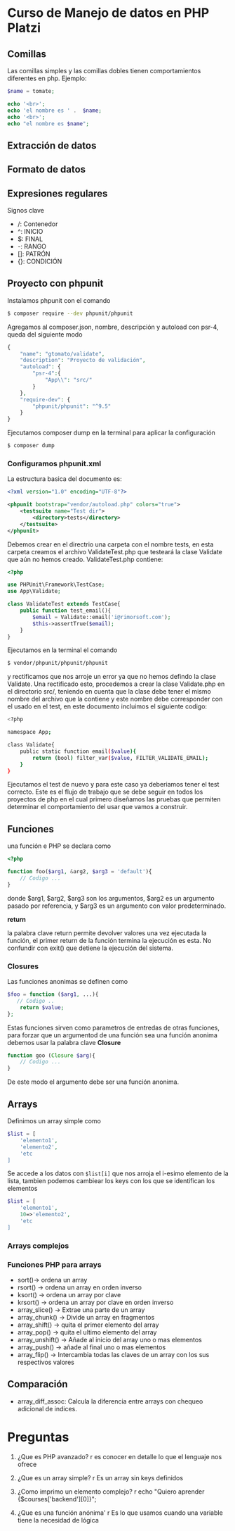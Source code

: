 # Curso de Manejo de datos en PHP Platzi

## Comillas

Las comillas simples y las comillas dobles tienen comportamientos diferentes en php. 
Ejemplo:

```php
$name = tomate;

echo '<br>';
echo 'el nombre es ' .  $name;
echo '<br>';
echo "el nombre es $name";
```

## Extracción de datos

## Formato de datos

## Expresiones regulares

Signos clave

* /: Contenedor
* ^: INICIO
* $: FINAL
* -: RANGO
* []: PATRÓN
* {}: CONDICIÓN

## Proyecto con phpunit

Instalamos phpunit con el comando

```bash
$ composer require --dev phpunit/phpunit
```

Agregamos al composer.json, nombre, descripción y autoload con psr-4, queda del siguiente modo

```php
{
    "name": "gtomato/validate",
    "description": "Proyecto de validación",
    "autoload": {
        "psr-4":{
            "App\\": "src/"
        }
    },
    "require-dev": {
        "phpunit/phpunit": "^9.5"
    }
}
```

Ejecutamos composer dump en la terminal para aplicar la configuración

```bash
$ composer dump 
```

### Configuramos phpunit.xml

La estructura basica del documento es: 
```XML
<?xml version="1.0" encoding="UTF-8"?>

<phpunit bootstrap="vendor/autoload.php" colors="true">
    <testsuite name="Test dir">
        <directory>tests</directory>
    </testsuite>
</phpunit>
```

Debemos crear en el directrio una carpeta con el nombre tests, en esta carpeta creamos el archivo ValidateTest.php que testeará la clase Validate que aún no hemos creado. ValidateTest.php contiene:

```php
<?php

use PHPUnit\Framework\TestCase;
use App\Validate;

class ValidateTest extends TestCase{
    public function test_email(){
        $email = Validate::email('i@rimorsoft.com');
        $this->assertTrue($email);
    }
}
```

Ejecutamos en la terminal el comando
```bash
$ vendor/phpunit/phpunit/phpunit
```
y rectificamos que nos arroje un error ya que no hemos defindo la clase Validate. Una rectificado esto, procedemos a crear la clase Validate.php en el directorio src/, teniendo en cuenta que la clase debe tener el mismo nombre del archivo que la contiene y este nombre debe corresponder con el usado en el test, en este documento incluimos el siguiente codigo:
```bash
<?php

namespace App;

class Validate{
    public static function email($value){
        return (bool) filter_var($value, FILTER_VALIDATE_EMAIL);
    }
}
```

Ejecutamos el test de nuevo y para este caso ya deberiamos tener el test correcto. Este es el flujo de trabajo que se debe seguir en todos los proyectos de php en el cual primero diseñamos las pruebas que permiten determinar el comportamiento del usar que vamos a construir.

## Funciones

una función e PHP se declara como
```php
<?php

function foo($arg1, &arg2, $arg3 = 'default'){
    // Codigo ...
}
```
donde $arg1, $arg2, $arg3 son los argumentos, $arg2 es un argumento pasado por referencia, y $arg3 es un argumento con valor predeterminado.

__return__

la palabra clave return permite devolver valores una vez ejecutada la función, el primer return de la función termina la ejecución es esta. No confundir con exit() que detiene la ejecución del sistema.

### Closures

Las funciones anonimas se definen como
```php
$foo = function ($arg1, ...){
   // Codigo ..
    return $value;
};
```

Estas funciones sirven como parametros de entredas de otras funciones, para forzar que un argumentod de una función sea una función anonima debemos usar la palabra clave __Closure__

```php
function goo (Closure $arg){
    // Codigo ...
}
```

De este modo el argumento debe ser una función anonima.

## Arrays

Definimos un array simple como

```php
$list = [
    'elemento1',
    'elemento2',
    'etc
]
```

Se accede a los datos con `$list[i]` que nos arroja el i-esimo elemento de la lista, tambien podemos cambiear los keys con los que se identifican los elementos

```php
$list = [
    'elemento1',
    10=>'elemento2',
    'etc
]
```
### Arrays complejos

### Funciones PHP para arrays

* sort()-> ordena un array
* rsort() -> ordena un array en orden inverso
* ksort() -> ordena un array por clave
* krsort() -> ordena un array por clave en orden inverso
* array_slice() -> Extrae una parte de un array
* array_chunk() -> Divide un array en fragmentos
* array_shift() -> quita el primer elemento del array
* array_pop() -> quita el ultimo elemento del array
* array_unshift() -> Añade al inicio del array uno o mas elementos
* array_push() -> añade al final uno o mas elementos
* array_flip() -> Intercambia todas las claves de un array con los sus respectivos valores

## Comparación

* array_diff_assoc: Calcula la diferencia entre arrays con chequeo adicional de indices.

# Preguntas

1. ¿Que es PHP avanzado?
r es conocer en detalle lo que el lenguaje nos ofrece

1. ¿Que es un array simple?
r Es un array sin keys definidos

1. ¿Como imprimo un elemento complejo?
r echo "Quiero aprender {$courses['backend'][0]}";

1. ¿Que es una función anónima'
r Es lo que usamos cuando una variable tiene la necesidad de lógica

